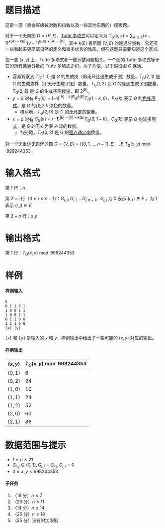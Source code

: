
# 题目描述

这是一道（集合幂级数对数和指数以及一些其他东西的）模板题。

对于一个无向图 $G = (V, E)$，[Tutte 多项式](https://en.wikipedia.org/wiki/Tutte_polynomial)可以定义为 $T_G(x,y)=\sum_{A\subseteq E}(x-1)^{k(A)-k(E)}(y-1)^{k(A)+|A|-|V|}$，其中 $k(E)$ 表示图 $(V, E)$ 的连通分量数。它还有一些看起来更简洁自然的定义和很多优秀的性质，但在这题只需要知道这个定义。

在一些 $(x, y)$ 上，Tutte 多项式和一些计数问题相关。一个图的 Tutte 多项式等于它的所有连通分量的 Tutte 多项式之积，为了方便，以下假设图 $G$ 连通。

 - 容易观察到 $T_G(1, 1)$ 是 $G$ 的生成树（即无环连通生成子图）数量，$T_G(2, 1)$ 是 $G$ 的生成森林（即无环生成子图）数量，$T_G(1, 2)$ 为 $G$ 的连通生成子图数量，$T_G(2, 2)$ 是 $G$ 的生成子图数量，即 $2^{|E|}$。
 - $y=0$ 时有 $P_G(k)=(-1)^{|V|-k(E)}k^{k(E)}T_G(1-k, 0)$，$P_G(k)$ 表示 $G$ 的[色多项式](https://en.wikipedia.org/wiki/Chromatic_polynomial)，是 $G$ 的顶点 $k$ 染色的数量。
   - 特别地，$T_G(2, 0)$ 是 $G$ 的[无环定向](https://en.wikipedia.org/wiki/Acyclic_orientation)数量。
 - $x=0$ 时有 $C_G(k)=(-1)^{|E|-|V|+k(E)}T_G(0, 1-k)$，$C_G(k)$ 表示 $G$ 的[流多项式](https://en.wikipedia.org/wiki/Nowhere-zero_flow#Flow_polynomial)，是 $G$ 的无处为零 $k$-流的数量。
   - 特别地，$T_G(0, 2)$ 是 $G$ 的[强连通定向](https://en.wikipedia.org/wiki/Strong_orientation)数量。

对一个无重边无自环的图 $G=(V, E)=(\{0, 1, \ldots, n-1\}, E)$，求 $T_G(x, y) \bmod 998244353$。

# 输入格式

第 $1$ 行：$n$

第 $2+i$ 行（$0 \leq i \leq n−1$）：$G_{i, 0}\ G_{i, 1}\ \ldots G_{i, n-1}$，$G_{i, j}$ 为 $0$ 表示 $(i, j) \notin E$ ，为 $1$ 表示 $(i, j) \in E$

第 $2+n$ 行：$x\ y$

# 输出格式

第 $1$ 行：$T_G(x, y) \bmod 998244353$

# 样例

#### 样例输入
```plain
5
0 1 1 0 1
1 0 0 1 1
1 0 0 1 1
0 1 1 0 0
1 1 1 0 0
[x] [y]
```
`[x]` 和 `[y]` 是输入的 $x$ 和 $y$，样例输出中给出了一些可能的 $(x, y)$ 对应的输出。

#### 样例输出
|$(x, y)$|$T_G(x, y) \bmod 998244353$|
|-|-|
|$(0, 1)$|$6$|
|$(0, 2)$|$24$|
|$(1, 0)$|$10$|
|$(1, 1)$|$24$|
|$(1, 2)$|$52$|
|$(2, 0)$|$60$|
|$(2, 1)$|$86$|

# 数据范围与提示

* $1 \leq n \leq 21$
* $G_{i, j} \in \{0, 1\}, G_{i, j} = G_{j, i}, G_{i, i} = 0$
* $0 \leq x, y < 998244353$

#### 子任务

1. （16 分）$n \leq 7$
2. （20 分）$n \leq 11$
2. （14 分）$n \leq 14$
3. （25 分）$n \leq 18$
4. （25 分）没有附加限制

